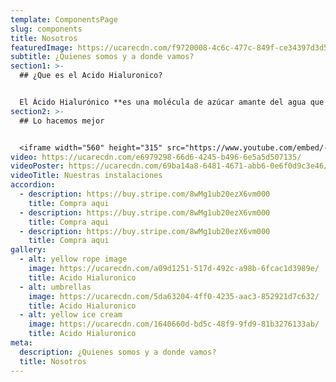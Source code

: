 ```yaml
---
template: ComponentsPage
slug: components
title: Nosotros
featuredImage: https://ucarecdn.com/f9720008-4c6c-477c-849f-ce34397d3d5d/
subtitle: ¿Q﻿uienes somos y a donde vamos?
section1: >-
  ## ¿﻿Que es el Acido Hialuronico?


  El Ácido Hialurónico **es una molécula de azúcar amante del agua que se encuentra naturalmente en la piel**. El Ácido Hialurónico, un humectante que ayuda a conservar o retener la humedad, es un ingrediente de confianza para las fórmulas hidratantes.
section2: >-
  ## L﻿o hacemos mejor


  <iframe width="560" height="315" src="https://www.youtube.com/embed/-U8jbSLqhuk?controls=0" title="YouTube video player" frameborder="0" allow="accelerometer; autoplay; clipboard-write; encrypted-media; gyroscope; picture-in-picture; web-share" allowfullscreen></iframe>
video: https://ucarecdn.com/e6979298-66d6-4245-b496-6e5a5d507135/
videoPoster: https://ucarecdn.com/69ba14a8-6481-4671-abb6-0e6f0d9c3e46/
videoTitle: Nuestras instalaciones
accordion:
  - description: https://buy.stripe.com/8wMg1ub20ezX6vm000
    title: Compra aqui
  - description: https://buy.stripe.com/8wMg1ub20ezX6vm000
    title: Compra aqui
  - description: https://buy.stripe.com/8wMg1ub20ezX6vm000
    title: Compra aqui
gallery:
  - alt: yellow rope image
    image: https://ucarecdn.com/a09d1251-517d-492c-a98b-6fcac1d3989e/
    title: Acido Hialuronico
  - alt: umbrellas
    image: https://ucarecdn.com/5da63204-4ff0-4235-aac3-852921d7c632/
    title: Acido Hialuronico
  - alt: yellow ice cream
    image: https://ucarecdn.com/1640660d-bd5c-48f9-9fd9-81b3276133ab/
    title: Acido Hialuronico
meta:
  description: ¿Q﻿uienes somos y a donde vamos?
  title: Nosotros
---
```

